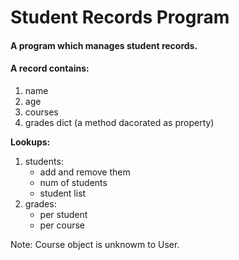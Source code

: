 # Student Records Program

#### A program which manages student records.
#### A record contains: 
1. name
2. age
3. courses
4. grades dict (a method dacorated as property) 

<b>Lookups:</b>
1. students:
    - add and remove them
    - num of students
    - student list
2. grades:
    - per student
    - per course 

Note: Course object is unknowm to User. 
